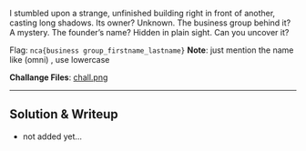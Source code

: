 I stumbled upon a strange, unfinished building right in front of another, casting long shadows. Its owner? Unknown. The business group behind it? A mystery. The founder’s name? Hidden in plain sight. Can you uncover it?

Flag: `nca{business group_firstname_lastname}`
**Note**: just mention the name like (omni) , use lowercase 


**Challange Files**: [chall.png](chall.png)

---

## Solution & Writeup
- not added yet...